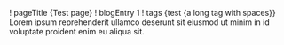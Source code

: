 ! pageTitle {Test page}
! blogEntry 1
! tags {test {a long tag with spaces}}
Lorem ipsum reprehenderit ullamco deserunt sit eiusmod
ut minim in id voluptate proident enim eu aliqua sit.
